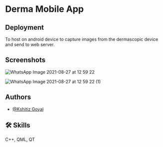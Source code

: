 
# Derma Mobile App





## Deployment

To host on android device to capture images from the dermascopic device and send to web server.


  
## Screenshots

![WhatsApp Image 2021-08-27 at 12 59 22](https://user-images.githubusercontent.com/43859091/131089886-14157178-0bea-489b-85b9-0cad3e67e060.jpeg)

![WhatsApp Image 2021-08-27 at 12 59 22 (1)](https://user-images.githubusercontent.com/43859091/131089894-9e110565-3a0f-46bb-b29a-706422246dd4.jpeg)
  
## Authors

- [@Kshitiz Goyal](https://github.com/kshitizgoyal5)

  
## 🛠 Skills
C++, QML, QT

  
